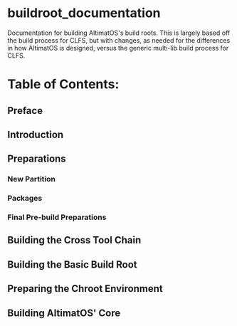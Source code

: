 # buildroot_documentation

Documentation for building AltimatOS's build roots. This is largely based off the build process for CLFS, but with changes, as needed for the differences in how AltimatOS is designed, versus the generic multi-lib build process for CLFS.

# Table of Contents:

## Preface

## Introduction

## Preparations

### New Partition

### Packages

### Final Pre-build Preparations

## Building the Cross Tool Chain

## Building the Basic Build Root

## Preparing the Chroot Environment

## Building AltimatOS' Core

## 
